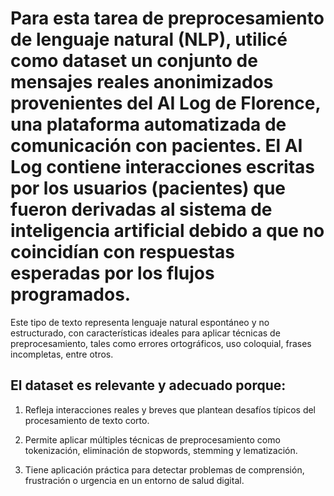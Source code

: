 # Para esta tarea de preprocesamiento de lenguaje natural (NLP), utilicé como dataset un conjunto de mensajes reales anonimizados provenientes del AI Log de Florence, una plataforma automatizada de comunicación con pacientes. El AI Log contiene interacciones escritas por los usuarios (pacientes) que fueron derivadas al sistema de inteligencia artificial debido a que no coincidían con respuestas esperadas por los flujos programados.

Este tipo de texto representa lenguaje natural espontáneo y no estructurado, con características ideales para aplicar técnicas de preprocesamiento, tales como errores ortográficos, uso coloquial, frases incompletas, entre otros.

## El dataset es relevante y adecuado porque:

1. Refleja interacciones reales y breves que plantean desafíos típicos del procesamiento de texto corto.

2. Permite aplicar múltiples técnicas de preprocesamiento como tokenización, eliminación de stopwords, stemming y lematización.

3. Tiene aplicación práctica para detectar problemas de comprensión, frustración o urgencia en un entorno de salud digital.
